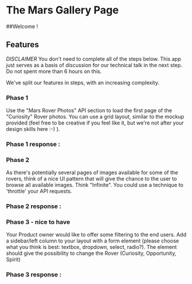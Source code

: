 # The Mars Gallery Page

##Welcome !

## Features
*DISCLAIMER* You don't need to complete all of the steps below. This app just serves as a basis of discussion for our technical talk in the next step. Do not spent more than 6 hours on this.

We've split our features in steps, with an increasing complexity.

### Phase 1

Use the "Mars Rover Photos" API section to load the first page of the "Curiosity" Rover photos. You can use a grid layout, similar to the mockup provided (feel free to be creative if you feel like it, but we're not after your design skills here :-) ).

### Phase 1 response : 




### Phase 2

As there's potentially several pages of images available for some of the rovers, think of a nice UI pattern that will give the chance to the user to browse all available images. Think "Infinite". You could use a technique to 'throttle' your API requests.

### Phase 2 response : 



### Phase 3 - nice to have

Your Product owner would like to offer some filtering to the end users. Add a sidebar/left column to your layout with a form element (please choose what you think is best: textbox, dropdown, select, radio?).  The element should give the possibility to change the Rover (Curiosity, Opportunity, Spirit)

### Phase 3 response : 
